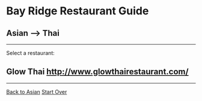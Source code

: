 # Bay Ridge Restaurant Guide
## Asian --> Thai
---
Select a restaurant:
## Glow Thai http://www.glowthairestaurant.com/
---
[Back to Asian](asian.md)
[Start Over](home.md)